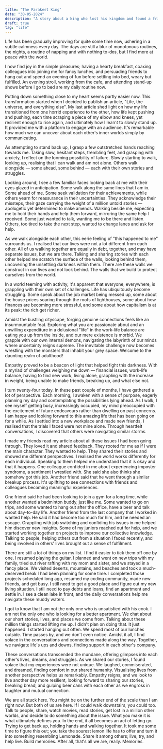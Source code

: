 ```yaml
---
title: "The Parakeet King"
date: "30-05-2024"
description: "A story about a king who lost his kingdom and found a friend."
draft: true
tag: "life"
---
```


Life has been gradually improving for quite some time now, ushering in a subtle calmness every day. The days are still a blur of monotonous routines, the nights, a routine of napping and with nothing to-dos, but I find more at peace with the world.

I now find joy in the simple pleasures; having a hearty breakfast, coaxing colleagues into joining me for fancy lunches, and persuading friends to hang out and spend an evening of fun before settling into bed, weary but fulfilled. An evening stroll, working from the cafe, and attending stand-up shows before I go to bed are my daily routine now.

Putting down something close to my heart seems partly easier now. This transformation started when I decided to publish an article, "Life, the universe, and everything else". My last article shed light on how my life transitioned from one horrid experience to the other, how life kept pushing and pushing, each time scraping a piece of my elbow and knees, yet resilient enough to rise again, and ultimately how I learnt to slowly stand up. It provided me with a platform to engage with an audience. It's remarkable how much we can uncover about each other's inner worlds simply by communicating.

As attempting to stand back up, I grasp a few outstretched hands reaching towards me. Taking slow, hesitant steps, trembling feet, and grasping with anxiety, I reflect on the looming possibility of failure. Slowly starting to walk, looking up, realising that I can walk and am not alone. Others walk alongside — some ahead, some behind — each with their own stories and struggles.

Looking around, I see a few familiar faces looking back at me with their eyes glazed in anticipation. Some walk along the same lines that I am in. Some ahead of me. Some seek validation for their achievements, while others yearn for reassurance in their uncertainties. They acknowledge their missteps, their gaze carrying the weight of a million untold stories — apologetic yet determined to make amends. Walking beside me, expecting me to hold their hands and help them forward, mirroring the same help I received. Some just wanted to talk, wanting me to be there and listen. Others, too tired to take the next step, wanted to change lanes and ask for help.

As we walk alongside each other, this eerie feeling of "this happened to me" surrounds us. I realised that our lives were not a lot different from each other. All of us walking together are equally in debt, together, and may have separate issues, but we are there. Talking and sharing stories with each other helped me scratch the surface of the walls, looking behind them, uncovering the unsettling darkness within them. There are these walls we construct in our lives and not look behind. The walls that we build to protect ourselves from the world.

In a world teeming with activity, it's apparent that everyone, everywhere, is grappling with their own set of challenges. Life has ubiquitously become struggling. Some speak about the job market being messed up, some about the house prices soaring through the roofs of lighthouses, some about how finances are becoming more stressful, and some about how capitalism is at its peak: the rich get richer.

Amidst the bustling cityscape, forging genuine connections feels like an insurmountable feat. Exploring what you are passionate about and an unwilling expenditure in a delusional "life" in the work-life balance are eating you up from the inside, and our mere existence is morbid. We grapple with our own internal demons, navigating the labyrinth of our minds where uncertainty reigns supreme. The inevitable challenge now becomes wrestling with the monsters that inhabit your grey space. Welcome to the daunting realm of adulthood!

Empathy proved to be a beacon of light that helped fight this darkness. With a myriad of challenges weighing me down — financial issues, work-life balance, having to find new work, living alone, grappling with the increase in weight, being unable to make friends, breaking up, and what else not.

I turn twenty-four today. In these past couple of months, I have gathered a lot of perspective. Each morning, I awaken with a sense of purpose, eagerly planning my day and contemplating the possibilities lying ahead. As I walk, I see myself getting busy, increasingly occupied, my mind preoccupied with the excitement of future endeavours rather than dwelling on past concerns. I am happy and looking forward to this amazing life that has been going on for a while. As I settled into a new workplace and made new friends, I realised that the trials I faced were not mine alone. Through heartfelt conversations, I discovered that others were navigating similar storms.

I made my friends read my article about all these issues I had been going through. They loved it and shared feedback. They rooted for me as if I were the main character. They wanted to help. They shared their stories and showed me different perspectives. I realised the world works differently for each individual. Speaking to them helped me understand that it is okay and that it happens. One colleague confided in me about experiencing imposter syndrome, a sentiment I wrestled with. She said she also thinks she somehow got this job. Another friend said that he went through a similar breakup process. It's uplifting to see connections with friends and colleagues becoming meaningful experiences.

One friend said he had been looking to join a gym for a long time, while another wanted a badminton buddy, just like me. Some wanted to go on trips, and some wanted to hang out after the office, have a beer and talk about day-to-day life. Another friend from the last company that I worked in wanted help. He said it had become too much for him, and he needed an escape. Grappling with job switching and confiding his issues in me helped him discover new insights. Some of my juniors reached out for help, and we started working together on projects to improve our collective knowledge. Talking to people, helping others out from a situation I faced recently, and being involved in others' lives brought out a sense of fulfilment.

There are still a lot of things on my list. I find it easier to tick them off one by one. I resumed playing the guitar. I planned and went on new trips with my family, tried out river rafting with my mom and sister, and we stayed in a fancy place. We visited deserts, mountains, and beaches and took a much-deserved break I had been planning for some time. I completed those projects scheduled long ago, resumed my coding community, made new friends, and got busy. I still need to get a good place and figure out my new living situation. I still need to pay debts and loans, find an apartment and settle in. I see a clean lake in front, and the daily conversations help me navigate these muddy waters.

I got to know that I am not the only one who is unsatisfied with his cook. I am not the only one who is looking for a better apartment. We chat about our short stories, lives, and places we come from. Talking about these million things started lifting me up. I didn't plan on doing that. It just happened. I started hanging out often. We spend most of our lunches outside. Time passes by, and we don't even notice. Amidst it all, I find solace in the conversations and connections made along the way. Together, we navigate life's ups and downs, finding support in each other's company.

These conversations transcended the mundane, offering glimpses into each other's lives, dreams, and struggles. As we shared our stories, I found solace that my experiences were not unique. We laughed, commiserated, and dreamed, finding comfort in our shared humanity. Visualising lives from another perspective helps us remarkably. Empathy reigns, and we look to live another day more resilient, looking forward to sharing our stories, breaking bread, and gulping beer cans with each other as we engross in laughter and mutual connection.

We are all stuck here. You might be on the further end of the scale than I am right now. But both of us are here. If I could walk downstairs, you could too. Talk to people, share, watch movies, read stories, get lost in a million other worlds, and decide to do something about the issue. What you make it is what ultimately defines you. In the end, it all becomes an act of letting go. Trying to get back up, holding hands and walking together. It took me some time to figure this out; you take the sourest lemon life has to offer and turn it into something resembling Lemonade. Share it among others; live, try, and help live. Build memories. After all, that's all we are, really. Memories.